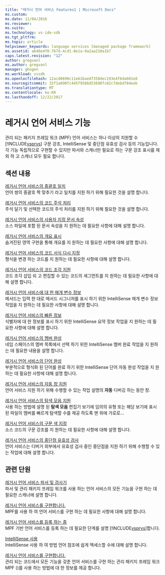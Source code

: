 ```yaml
---
title: "레거시 언어 서비스 Features1 | Microsoft Docs"
ms.custom: 
ms.date: 11/04/2016
ms.reviewer: 
ms.suite: 
ms.technology: vs-ide-sdk
ms.tgt_pltfrm: 
ms.topic: article
helpviewer_keywords: language services [managed package framework]
ms.assetid: a646e4f0-767d-4cd1-8e1a-9a2aa210a1b7
caps.latest.revision: "12"
author: gregvanl
ms.author: gregvanl
manager: ghogen
ms.workload: vssdk
ms.openlocfilehash: 12acd0690c11e61baedf358dec193e4f6da601e8
ms.sourcegitcommit: 32f1a690fc445f9586d53698fc82c7debd784eeb
ms.translationtype: MT
ms.contentlocale: ko-KR
ms.lasthandoff: 12/22/2017
---
```

# <a name="legacy-language-service-features"></a>레거시 언어 서비스 기능
관리 되는 패키지 프레임 워크 (MPF) 언어 서비스는 하나 이상의 지원할 수 [!INCLUDE[vsprvs](../../code-quality/includes/vsprvs_md.md)] 구문 강조, IntelliSense 및 중단점 유효성 검사 등의 기능입니다. 각 기능 독립적으로 구현할 수 있지만 파서와 스캐너만 필요로 하는 구문 강조 표시를 제외 하 고 스캐너 모두 필요 합니다.  
  
## <a name="in-this-section"></a>섹션 내용  
 [레거시 언어 서비스의 중괄호 일치](../../extensibility/internals/brace-matching-in-a-legacy-language-service.md)  
 언어 쌍의 중괄호 짝 맞추기 라고 일치를 지원 하기 위해 필요한 것을 설명 합니다.  
  
 [레거시 언어 서비스의 코드 주석 처리](../../extensibility/internals/commenting-code-in-a-legacy-language-service.md)  
 주석 달기 및 선택한 코드의 주석 처리를 지원 하기 위해 필요한 것을 설명 합니다.  
  
 [레거시 언어 서비스의 사용자 지정 문서 속성](../../extensibility/internals/custom-document-properties-in-a-legacy-language-service.md)  
 소스 파일에 포함 된 문서 속성을 지 원하는 데 필요한 사항에 대해 설명 합니다.  
  
 [레거시 언어 서비스의 개요 표시](../../extensibility/internals/outlining-in-a-legacy-language-service.md)  
 숨겨진된 영역 구현을 통해 개요를 지 원하는 데 필요한 사항에 대해 설명 합니다.  
  
 [레거시 언어 서비스의 코드 서식 다시 지정](../../extensibility/internals/reformatting-code-in-a-legacy-language-service.md)  
 형식을 변경 하는 코드를 지 원하는 데 필요한 사항에 대해 설명 합니다.  
  
 [레거시 언어 서비스의 코드 조각 지원](../../extensibility/internals/support-for-code-snippets-in-a-legacy-language-service.md)  
 코드 조각 삽입 되 고 편집할 수 있는 코드의 세그먼트를 지 원하는 데 필요한 사항에 대해 설명 합니다.  
  
 [레거시 언어 서비스에 대 한 매개 변수 정보](../../extensibility/internals/parameter-info-in-a-legacy-language-service2.md)  
 메서드는 입력 한 대로 메서드 시그니처를 표시 하기 위한 IntelliSense 매개 변수 정보 작업을 지 원하는 데 필요한 사항에 대해 설명 합니다.  
  
 [레거시 언어 서비스의 빠른 정보](../../extensibility/internals/quick-info-in-a-legacy-language-service.md)  
 식별자에 대 한 정보를 표시 하기 위한 IntelliSense 요약 정보 작업을 지 원하는 데 필요한 사항에 대해 설명 합니다.  
  
 [레거시 언어 서비스의 멤버 완성](../../extensibility/internals/member-completion-in-a-legacy-language-service.md)  
 네임 스페이스의 멤버 목록에서 선택 하기 위한 IntelliSense 멤버 완료 작업을 지 원하는 데 필요한 내용을 설명 합니다.  
  
 [레거시 언어 서비스의 단어 완성](../../extensibility/internals/word-completion-in-a-legacy-language-service.md)  
 부분적으로 형식화 된 단어를 완료 하기 위한 IntelliSense 단어 자동 완성 작업을 지 원하는 데 필요한 사항에 대해 설명 합니다.  
  
 [레거시 언어 서비스의 자동 창 지원](../../extensibility/internals/support-for-the-autos-window-in-a-legacy-language-service.md)  
 언어 서비스 지원 하기 위해 수행할 수 있는 작업 설명의 **자동** 디버깅 하는 동안 창.  
  
 [레거시 언어 서비스의 탐색 모음 지원](../../extensibility/internals/support-for-the-navigation-bar-in-a-legacy-language-service.md)  
 사용 하는 방법에 설명 된 **탐색 모음** 편집기 보기에 임의의 유형 또는 해당 보기에 표시 된 파일의 멤버를 빠르게 탐색할 수를 제공 하도록 맨 위에 가로로...  
  
 [레거시 언어 서비스의 구문 색 지정](../../extensibility/internals/syntax-colorizing-in-a-legacy-language-service.md)  
 소스 코드의 구문 강조를 지 원하는 데 필요한 사항에 대해 설명 합니다.  
  
 [레거시 언어 서비스의 중단점 유효성 검사](../../extensibility/internals/validating-breakpoints-in-a-legacy-language-service.md)  
 언어 서비스는 디버거 외부에서 유효성 검사 중인 중단점을 지원 하기 위해 수행할 수 있는 작업에 대해 설명 합니다.  
  
## <a name="related-sections"></a>관련 단원  
 [레거시 언어 서비스 파서 및 검사기](../../extensibility/internals/legacy-language-service-parser-and-scanner.md)  
 파서 및 관리 패키지 프레임 워크를 사용 하는 언어 서비스의 모든 기능을 구현 하는 데 필요한 스캐너에 설명 합니다.  
  
 [레거시 언어 서비스를 구현합니다.](../../extensibility/internals/implementing-a-legacy-language-service2.md)  
 MPF를 사용 하 여 언어 서비스를 구현 하는 데 필요한 사항에 대해 설명 합니다.  
  
 [레거시 언어 서비스를 등록 하는 중](../../extensibility/internals/registering-a-legacy-language-service1.md)  
 MPF 기반 언어 서비스를 등록 하는 데 필요한 단계를 설명 [!INCLUDE[vsprvs](../../code-quality/includes/vsprvs_md.md)]합니다.  
  
 [IntelliSense 사용](../../ide/using-intellisense.md)  
 IntelliSense 사용 하 여 방법 언어 참조에 쉽게 액세스할 수에 대해 설명 합니다.  
  
 [레거시 언어 서비스를 구현합니다.](../../extensibility/internals/implementing-a-legacy-language-service1.md)  
 관리 되는 코드에서 모든 기능을 갖춘 언어 서비스를 구현 하는 관리 패키지 프레임 워크 MPF ()를 사용 하는 방법에 대 한 정보를 제공 합니다.